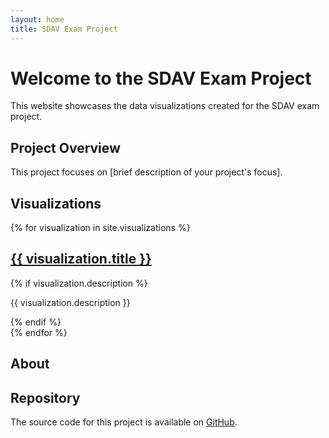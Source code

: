 ```yaml
---
layout: home
title: SDAV Exam Project
---
```


# Welcome to the SDAV Exam Project

This website showcases the data visualizations created for the SDAV exam project.

## Project Overview

This project focuses on [brief description of your project's focus].

## Visualizations

{% for visualization in site.visualizations %}
  <div class="visualization-preview">
    <h2><a href="{{ visualization.url | relative_url }}">{{ visualization.title }}</a></h2>
    {% if visualization.description %}
      <p>{{ visualization.description }}</p>
    {% endif %}
  </div>
{% endfor %}

## About

## Repository

The source code for this project is available on [GitHub](https://github.com/Magdk01/SDAV_exam_project). 